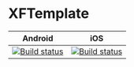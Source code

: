 # XFTemplate

| Android | iOS |
|---------|-----|
| [![Build status](https://build.appcenter.ms/v0.1/apps/33aa0dc2-cd18-4cf9-9307-74fc4799d433/branches/main/badge)](https://appcenter.ms) | [![Build status](https://build.appcenter.ms/v0.1/apps/bb873fe8-9be4-4bda-89ef-0f43010b905a/branches/main/badge)](https://appcenter.ms) |
